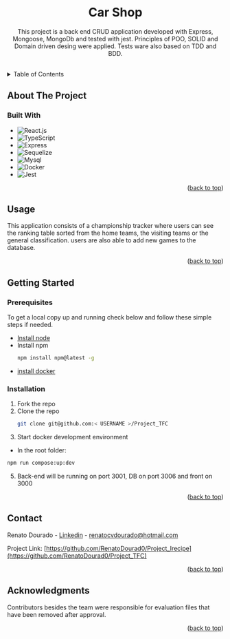 <!-- PROJECT LOGO -->
<div>
  <br />
  <h1 align="center">Car Shop</h1>

  <p align="center">
    This project is a back end CRUD application developed with Express, Mongoose, MongoDb and tested with jest. Principles of POO, SOLID and Domain driven desing were applied. Tests ware also based on TDD and BDD.
    <br />
    <br />
    <!-- <a href="https://renatodourad0.github.io/Project_carShop/" target='_blank'>View Demo</a> -->
  </p>
</div>



<!-- TABLE OF CONTENTS -->
<details>
  <summary>Table of Contents</summary>
  <ol>
    <li>
      <a href="#about-the-project">About The Project</a>
      <ul>
        <li><a href="#built-with">Built With</a></li>
      </ul>
    </li>
    <li><a href="#usage">Usage</a></li>
    <li>
      <a href="#getting-started">Getting Started</a>
      <ul>
        <li><a href="#prerequisites">Prerequisites</a></li>
        <li><a href="#installation">Installation</a></li>
      </ul>
    </li>
    <li><a href="#contact">Contact</a></li>
    <li><a href="#acknowledgments">Acknowledgments</a></li>
  </ol>
</details>



<!-- ABOUT THE PROJECT -->
## About The Project
<div>
</div>



### Built With

* ![React.js](https://img.shields.io/badge/React-000000?style=for-the-badge&logo=react&logoColor=61DAFB)
* ![TypeScript](https://img.shields.io/badge/typescript-000000?style=for-the-badge&logo=typescript&logoColor=purple)
* ![Express](https://img.shields.io/badge/express-000000?style=for-the-badge&logo=reactrouter&logoColor=white)
* ![Sequelize](https://img.shields.io/badge/sequelize-000000?style=for-the-badge&logo=rtl&logoColor=red)
* ![Mysql](https://img.shields.io/badge/mysql-000000?style=for-the-badge&logo=rtl&logoColor=red)
* ![Docker](https://img.shields.io/badge/docker-000000?style=for-the-badge&logo=jest&logoColor=white)
* ![Jest](https://img.shields.io/badge/jest-000000?style=for-the-badge&logo=css3&logoColor=blue)

<p align="right">(<a href="#readme-top">back to top</a>)</p>



<!-- USAGE EXAMPLES -->
## Usage

<!-- Use this space to show useful examples of how a project can be used. Additional screenshots, code examples and demos work well in this space. You may also link to more resources. -->
This application consists of a championship tracker where users can see the ranking table sorted from the home teams, the visiting teams or the general classification.
users are also able to add new games to the database.
<p align="right">(<a href="#readme-top">back to top</a>)</p>



<!-- GETTING STARTED -->
## Getting Started

<!-- This is an example of how you may give instructions on setting up your project locally. -->

### Prerequisites

To get a local copy up and running check below and follow these simple steps if needed.

<!-- This is an example of how to list things you need to use the software and how to install them. -->
* [Install node](https://nodejs.org/en/download/)
* Install npm
  ```sh
  npm install npm@latest -g
  ```
* [install docker](https://docs.docker.com/engine/install/)
### Installation

1. Fork the repo
2. Clone the repo
   ```sh
   git clone git@github.com:< USERNAME >/Project_TFC
   ```
4. Start docker development environment
  - In the root folder:
   ```sh
   npm run compose:up:dev
   ```
5. Back-end will be running on port 3001, DB on port 3006 and front on 3000

<p align="right">(<a href="#readme-top">back to top</a>)</p>



<!-- CONTACT -->
## Contact

Renato Dourado - [Linkedin](https://linkedin.com/in/renato-dourado-b1b301112) - renatocvdourado@hotmail.com

Project Link: [https://github.com/RenatoDourad0/Project_Irecipe](https://github.com/RenatoDourad0/Project_TFC)

<p align="right">(<a href="#readme-top">back to top</a>)</p>



<!-- ACKNOWLEDGMENTS -->
## Acknowledgments

Contributors besides the team were responsible for evaluation files that have been removed after approval.

<p align="right">(<a href="#readme-top">back to top</a>)</p>


<!--
link para logos das tecnologias
- https://github.com/simple-icons/simple-icons/blob/develop/slugs.md
- buscar pelo nome do logo e substituir no url do badge (https://img.shields.io/badge/<NOME-DO-LOGO>-000000?style=for-the-badge&logo=<NOME-DO-LOGO>&logoColor=white)
 -->

<!-- MARKDOWN LINKS & IMAGES -->
<!-- https://www.markdownguide.org/basic-syntax/#reference-style-links -->
[contributors-shield]: https://img.shields.io/github/contributors/RenatoDourad0/Project_Irecipe.svg?style=for-the-badge
[contributors-url]: https://github.com/RenatoDourad0/Project_Irecipe/graphs/contributors
[linkedin-shield]: https://img.shields.io/badge/-LinkedIn-black.svg?style=for-the-badge&logo=linkedin&colorB=555
[linkedin-url]: https://linkedin.com/in/renato-dourado-b1b301112

[Next.js]: https://img.shields.io/badge/next.js-000000?style=for-the-badge&logo=nextdotjs&logoColor=white
[Next-url]: https://nextjs.org/
[React.js]: https://img.shields.io/badge/React-20232A?style=for-the-badge&logo=react&logoColor=61DAFB
[React-url]: https://reactjs.org/
[Vue.js]: https://img.shields.io/badge/Vue.js-35495E?style=for-the-badge&logo=vuedotjs&logoColor=4FC08D
[Vue-url]: https://vuejs.org/
[Angular.io]: https://img.shields.io/badge/Angular-DD0031?style=for-the-badge&logo=angular&logoColor=white
[Angular-url]: https://angular.io/
[Svelte.dev]: https://img.shields.io/badge/Svelte-4A4A55?style=for-the-badge&logo=svelte&logoColor=FF3E00
[Svelte-url]: https://svelte.dev/
[Laravel.com]: https://img.shields.io/badge/Laravel-FF2D20?style=for-the-badge&logo=laravel&logoColor=white
[Laravel-url]: https://laravel.com
[Bootstrap.com]: https://img.shields.io/badge/Bootstrap-563D7C?style=for-the-badge&logo=bootstrap&logoColor=white
[Bootstrap-url]: https://getbootstrap.com
[JQuery.com]: https://img.shields.io/badge/jQuery-0769AD?style=for-the-badge&logo=jquery&logoColor=white
[JQuery-url]: https://jquery.com
